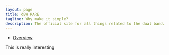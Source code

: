 ```yaml
---
layout: page
title: dBW RARE
tagline: Why make it simple?
description: The official site for all things related to the dual bandwidth RARE sequence
---
```


- [Overview](pages/overview.html)

This is really interesting


